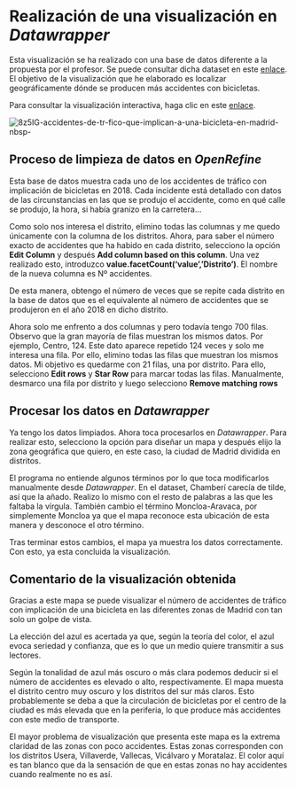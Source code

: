 # Realización de una visualización en *Datawrapper*
Esta visualización se ha realizado con una base de datos diferente a la propuesta por el profesor. Se puede consultar dicha dataset en este [enlace](https://datos.gob.es/es/catalogo/l01280796-accidentes-de-trafico-con-implicacion-de-bicicletas). El objetivo de la visualización que he elaborado es localizar geográficamente dónde se producen más accidentes con bicicletas.

Para consultar la visualización interactiva, haga clic en este [enlace](https://datawrapper.dwcdn.net/8z5IG/2/).

![8z5IG-accidentes-de-tr-fico-que-implican-a-una-bicicleta-en-madrid-nbsp-](https://user-images.githubusercontent.com/90263735/143495808-b66b4258-cfdb-470c-873b-fbb51587ec8e.png)

## Proceso de limpieza de datos en *OpenRefine*

Esta base de datos muestra cada uno de los accidentes de tráfico con implicación de bicicletas en 2018. Cada incidente está detallado con datos de las circunstancias en las que se produjo el accidente, como en qué calle se produjo, la hora, si había granizo en la carretera… 

Como solo nos interesa el distrito, elimino todas las columnas y me quedo únicamente con la columna de los distritos. Ahora, para saber el número exacto de accidentes que ha habido en cada distrito, selecciono la opción **Edit Column** y después **Add column based on this column**. Una vez realizado esto, introduzco **value.facetCount(‘value’,’Distrito’)**. El nombre de la nueva columna es Nº accidentes. 

De esta manera, obtengo el número de veces que se repite cada distrito en la base de datos que es el equivalente al número de accidentes que se produjeron en el año 2018 en dicho distrito.

Ahora solo me enfrento a dos columnas y pero todavía tengo 700 filas. Observo que la gran mayoría de filas muestran los mismos datos. Por ejemplo, Centro, 124. Este dato aparece repetido 124 veces y solo me interesa una fila. Por ello, elimino todas las filas que muestran los mismos datos. Mi objetivo es quedarme con 21 filas, una por distrito.  Para ello, selecciono **Edit rows** y **Star Row** para marcar todas las filas. Manualmente, desmarco una fila por distrito y luego selecciono **Remove matching rows**

## Procesar los datos en *Datawrapper*

Ya tengo los datos limpiados. Ahora toca procesarlos en *Datawrapper*. Para realizar esto, selecciono la opción para diseñar un mapa y después elijo la zona geográfica que quiero, en este caso, la ciudad de Madrid dividida en distritos. 

El programa no entiende algunos términos por lo que toca modificarlos manualmente desde *Datawrapper*. En el dataset, Chamberí carecía de tilde, así que la añado. Realizo lo mismo con el resto de palabras a las que les faltaba la vírgula. También cambio el término Moncloa-Aravaca, por simplemente Moncloa ya que el mapa reconoce esta ubicación de esta manera y desconoce el otro término.

Tras terminar estos cambios, el mapa ya muestra los datos correctamente. Con esto, ya esta concluida la visualización.

## Comentario de la visualización obtenida

Gracias a este mapa se puede visualizar el número de accidentes de tráfico con implicación de una bicicleta en las diferentes zonas de Madrid con tan solo un golpe de vista. 

La elección del azul es acertada ya que, según la teoría del color, el azul evoca seriedad y confianza, que es lo que un medio quiere transmitir a sus lectores. 

Según la tonalidad de azul más oscuro o más clara podemos deducir si el número de accidentes es elevado o alto, respectivamente. El mapa muesta el distrito centro muy oscuro y los distritos del sur más claros. Esto probablemente se deba a que la circulación de bicicletas por el centro de la ciudad es más elevada que en la periferia, lo que produce más accidentes con este medio de transporte. 

El mayor problema de visualización que presenta este mapa es la extrema claridad de las zonas con poco accidentes. Estas zonas corresponden con los distritos Usera, Villaverde, Vallecas, Vicálvaro y Moratalaz. El color aquí es tan blanco que da la sensación de que en estas zonas no hay accidentes cuando realmente no es así.


